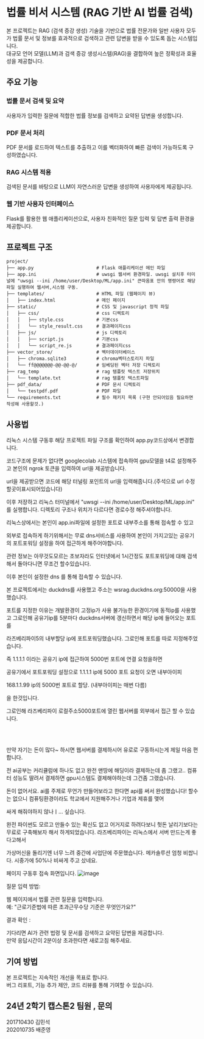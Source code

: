 # 법률 비서 시스템 (RAG 기반 AI 법률 검색)
본 프로젝트는 RAG (검색 증강 생성) 기술을 기반으로 법률 전문가와 일반 사용자 모두가 법률 문서 및 정보를 효과적으로 검색하고 관련 답변을 받을 수 있도록 돕는 시스템입니다.       
대규모 언어 모델(LLM)과 검색 증강 생성시스템(RAG)을 결합하여 높은 정확성과 효율성을 제공합니다.       

## 주요 기능       
### 법률 문서 검색 및 요약       
사용자가 입력한 질문에 적합한 법률 정보를 검색하고 요약된 답변을 생성합니다.       
       
### PDF 문서 처리       
PDF 문서를 로드하여 텍스트를 추출하고 이를 벡터화하여 빠른 검색이 가능하도록 구성하였습니다.       
       
### RAG 시스템 적용       
검색된 문서를 바탕으로 LLM이 자연스러운 답변을 생성하여 사용자에게 제공됩니다.       
       
### 웹 기반 사용자 인터페이스       
Flask를 활용한 웹 애플리케이션으로, 사용자 친화적인 질문 입력 및 답변 출력 환경을 제공합니다.       
       
       
       
## 프로젝트 구조
```plaintext
project/          
├── app.py                       # Flask 애플리케이션 메인 파일        
├── app.ini                      # uwsgi 웹서버 환경파일. uwsgi 설치후 터미널에 "uwsgi --ini /home/user/Desktop/ML/app.ini" 큰따옴표 안의 명령어로 해당 파일 실행하여 웹서버,시스템 구동.       
├── templates/                   # HTML 파일 (웹페이지 뷰)       
│   ├── index.html               # 메인 페이지       
├── static/                      # CSS 및 javascript 정적 파일       
│   ├── css/                     # css 디렉토리       
│   │   ├── style.css            # 기본css       
│   │   └── style_result.css     # 결과페이지css        
│   ├── js/                      # js 디렉토리       
│   │   ├── script.js            # 기본css         
│   │   └── script_re.js         # 결과페이지css      
├── vector_store/                # 벡터데이터베이스      
│   ├── chroma.sqlite3           # chroma벡터스토리지 파일
│   └── ff@@@@@@@-@@-@@-@/       # 임베딩된 벡터 저장 디렉토리  
├── rag_temp                     # rag 템플릿 텍스트 저장위치       
│   └── template.txt             # rag 템플릿 텍스트파일       
├── pdf_data/                    # PDF 문서 디렉토리       
│   └── testpdf.pdf              # PDF 파일       
└── requirements.txt             # 필수 패키지 목록 (구현 안되어있음 필요하면 작성해 사용할것.)       
```


## 사용법
          
                 
리눅스 시스템 구동후 해당 프로젝트 파일 구조를 확인하여 app.py코드상에서 변경합니다.          
         
코드구조에 문제가 없다면 googlecolab 시스템에 접속하여 gpu모델을 t4로 설정해주고 본인의 ngrok 토큰을 입력하여 url을 제공받습니다.
         
url을 제공받으면 코드에 해당 터널링 포인트의 url을 입력해줍니다.(주석으로 url 수정할곳이표시되어있습니다)
         
이후 저장하고 리눅스 터미널에서 "uwsgi --ini /home/user/Desktop/ML/app.ini" 를 실행합니다. 디렉토리 구조나 위치가 다르다면 경로수정 해주셔야합니다.
         
리눅스상에서는 본인이 app.ini파일에 설정한 포트로 내부주소를 통해 접속할 수 있고
         
외부로 접속하게 하기위해서는 무료 dns서비스를 사용하여 본인이 가지고있는 공유기의 포트포워딩 설정을 하여 접근하게 해주어야합니다.
         
관련 정보는 아무것도모르는 초보자라도 인터넷에서 1시간정도 포트포워딩에 대해 검색해서 돌아다니면 무조건 할수있습니다.
         
이후 본인이 설정한 dns 를 통해 접속할 수 있습니다.
         
본 프로젝트에서는 duckdns를 사용했고 주소는 wsrag.duckdns.org:50000을 사용했습니다.
         
포트를 지정한 이유는 개발환경이 고정ip가 사용 불가능한 환경이기에 동적ip를 사용했고 그로인해 공유기ip를 5분마다 duckdns서버에 갱신하면서 해당 ip에 들어오는 포트를 
         
라즈베리파이5의 내부할당 ip에 포트포워딩했습니다. 그로인해 포트를 따로 지정해주었습니다.
         
즉 1.1.1.1 이라는 공유기 ip에 접근하여 5000번 포트에 연결 요청을하면
         
공유기에서 포트포워딩 설정으로 1.1.1.1 ip에 5000 포트 요청이 오면 내부아이피
         
168.1.1.99 ip의 5000번 포트로 할당. (내부아이피는 매번 다름)
         
을 한것입니다.
         
그로인해 라즈베리파이 로컬주소5000포트에 열린 웹서버를 외부에서 접근 할 수 있습니다.
         
<br>
<br>
         
만약 자기는 돈이 많다~ 하시면 웹서버를 결제하시어 유로로 구동하시는게 제일 마음 편합니다.
         
전 ai공부는 커리큘럼에 하나도 없고 완전 맨땅에 해딩이라 결제하는데 좀 그랬고.. 컴퓨터 성능도 딸려서 결제하면 gpu시스템도 결제해야하는데 그건좀 그랬습니다.
         
돈이 없어서요. ai를 주제로 무언가 만들어보라고 한다면 api를 써서 완성했습니다! 할수는 없으니 컴퓨팅환경이라도 학교에서 지원해주거나 기업과 제휴를 맺어
         
싸게 해줘야하지 않나ㅣ... 싶습니다.
         

         
완전 파이썬도 모르고 만들수 있는 확신도 없고 어거지로 하려다보니 헛돈 날리기보다는 무료로 구축해보자 해서 하게되었습니다. 라즈베리파이는 리눅스에서 서버 만드는게 좋다고해서
         
가상머신을 돌리기엔 너무 느려 중간에 사업단에 주문했습니다. 메카솔루션 엄청 비쌉니다. 시중가에 50%나 비싸게 주고 샀네요.
                                       
                         
                        
               
               
               
                              
페이지 구동후 접속 화면입니다.
![image](https://github.com/user-attachments/assets/cf043d36-430b-47e4-83f6-9991f23579af)


          
          
질문 입력 방법:         
         
웹 페이지에서 법률 관련 질문을 입력합니다.              
예: "근로기준법에 따른 초과근무수당 기준은 무엇인가요?"             
          
          
                    
                     
결과 확인 :      
          
기다리면 AI가 관련 법령 및 문서를 검색하고 요약된 답변을 제공합니다.       
만약 응답시간이 2분이상 초과한다면 새로고침 해주세요.          



## 기여 방법
본 프로젝트는 지속적인 개선을 목표로 합니다.           
버그 리포트, 기능 추가 제안, 코드 리뷰를 통해 기여할 수 있습니다.          



## 24년 2학기 캡스톤2 팀원 , 문의
               
201710430 김민석               
202010735 배준영               

